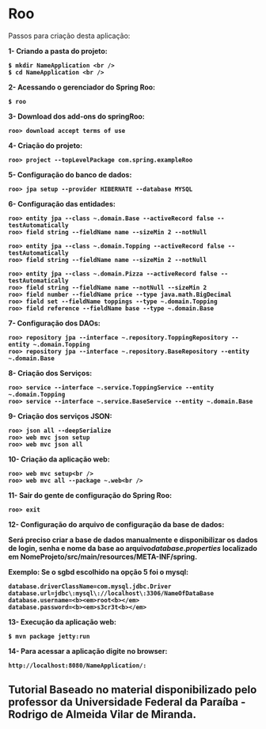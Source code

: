 Roo
===

Passos para criação desta aplicação:

<b>1- Criando a pasta do projeto:<b><br />

	$ mkdir NameApplication <br />
	$ cd NameApplication <br />
	
<b>2- Acessando o gerenciador do Spring Roo:<b><br />

	$ roo

<b>3- Download dos add-ons do springRoo:<b><br />

	roo> download accept terms of use

<b>4- Criação do projeto:<b>

	roo> project --topLevelPackage com.spring.exampleRoo

<b>5- Configuração do banco de dados:<b>

	roo> jpa setup --provider HIBERNATE --database MYSQL

<b>6- Configuração das entidades:<b>

	roo> entity jpa --class ~.domain.Base --activeRecord false --testAutomatically 
	roo> field string --fieldName name --sizeMin 2 --notNull 

	roo> entity jpa --class ~.domain.Topping --activeRecord false --testAutomatically 
	roo> field string --fieldName name --sizeMin 2 --notNull 

	roo> entity jpa --class ~.domain.Pizza --activeRecord false --testAutomatically 
	roo> field string --fieldName name --notNull --sizeMin 2
	roo> field number --fieldName price --type java.math.BigDecimal
	roo> field set --fieldName toppings --type ~.domain.Topping
	roo> field reference --fieldName base --type ~.domain.Base

<b>7- Configuração dos DAOs:<b>

	roo> repository jpa --interface ~.repository.ToppingRepository --entity ~.domain.Topping
	roo> repository jpa --interface ~.repository.BaseRepository --entity ~.domain.Base

<b>8- Criação dos Serviços:<b>

	roo> service --interface ~.service.ToppingService --entity ~.domain.Topping
	roo> service --interface ~.service.BaseService --entity ~.domain.Base

<b>9- Criação dos serviços JSON:<b>

	roo> json all --deepSerialize 
	roo> web mvc json setup
	roo> web mvc json all

<b>10- Criação da aplicação web:<b><br />

	roo> web mvc setup<br />
	roo> web mvc all --package ~.web<br />
	
<b>11- Sair do gente de configuração do Spring Roo:<b><br />

	roo> exit

<b>12- Configuração do arquivo de configuração da base de dados:<b>

Será preciso criar a base de dados manualmente e disponibilizar os dados <b>de login, senha e nome da base ao arquivo<b><em>database.properties</em> localizado em NomeProjeto/src/main/resources/META-INF/spring.

Exemplo: Se o sgbd escolhido na opção 5 foi o mysql:

	database.driverClassName=com.mysql.jdbc.Driver
	database.url=jdbc\:mysql\://localhost\:3306/NameOfDataBase
	database.username=<b><em>root<b></em>
	database.password=<b><em>s3cr3t<b></em>

<b>13- Execução da aplicação web:<b>

	$ mvn package jetty:run

<b>14- Para acessar a aplicação digite no browser:<br />
	
	http://localhost:8080/NameApplication/:


<h2>Tutorial Baseado no material disponibilizado pelo professor da Universidade Federal da Paraíba - <b>Rodrigo de Almeida Vilar de Miranda</b>.</h2>















